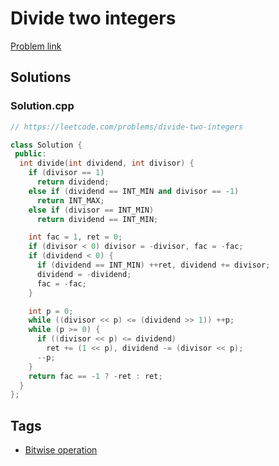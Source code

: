 # Divide two integers

[Problem link](https://leetcode.com/problems/divide-two-integers)

## Solutions


### Solution.cpp
```cpp
// https://leetcode.com/problems/divide-two-integers

class Solution {
 public:
  int divide(int dividend, int divisor) {
    if (divisor == 1)
      return dividend;
    else if (dividend == INT_MIN and divisor == -1)
      return INT_MAX;
    else if (divisor == INT_MIN)
      return dividend == INT_MIN;

    int fac = 1, ret = 0;
    if (divisor < 0) divisor = -divisor, fac = -fac;
    if (dividend < 0) {
      if (dividend == INT_MIN) ++ret, dividend += divisor;
      dividend = -dividend;
      fac = -fac;
    }

    int p = 0;
    while ((divisor << p) <= (dividend >> 1)) ++p;
    while (p >= 0) {
      if ((divisor << p) <= dividend)
        ret += (1 << p), dividend -= (divisor << p);
      --p;
    }
    return fac == -1 ? -ret : ret;
  }
};
```
## Tags

* [Bitwise operation](/Collections/bitwise-operation.md#bitwise-operation)
